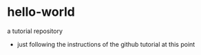 # hello-world
a tutorial repository

- just following the instructions of the github tutorial at this point

